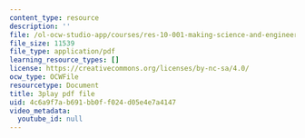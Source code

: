 ```yaml
---
content_type: resource
description: ''
file: /ol-ocw-studio-app/courses/res-10-001-making-science-and-engineering-pictures-a-practical-guide-to-presenting-your-work-spring-2016/4c6a9f7ab691bb0ff024d05e4e7a4147_tei0bSKTyf0.pdf
file_size: 11539
file_type: application/pdf
learning_resource_types: []
license: https://creativecommons.org/licenses/by-nc-sa/4.0/
ocw_type: OCWFile
resourcetype: Document
title: 3play pdf file
uid: 4c6a9f7a-b691-bb0f-f024-d05e4e7a4147
video_metadata:
  youtube_id: null
---
```

